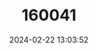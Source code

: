---
title: "160041"
category: "Anthene kersteni"
draft: false
date: 2024-02-22 13:03:52
languages:
  English: ["Kersten's Hairtail", "Kersten's Ciliate Blue"]
---